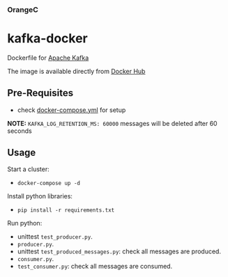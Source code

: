 ### OrangeC


kafka-docker
============

Dockerfile for [Apache Kafka](http://kafka.apache.org/)

The image is available directly from [Docker Hub](https://hub.docker.com/r/wurstmeister/kafka/)

## Pre-Requisites

- check  [docker-compose.yml](https://raw.githubusercontent.com/wurstmeister/kafka-docker/master/docker-compose.yml) for setup


**NOTE:** ```KAFKA_LOG_RETENTION_MS: 60000``` messages will be deleted after 60 seconds

## Usage
Start a cluster:
- ```docker-compose up -d ```

Install python libraries:
-  ```pip install -r requirements.txt ```

Run python:
- unittest ```test_producer.py```.
- ```producer.py```.
- unittest ```test_produced_messages.py```: check all messages are produced.
- ```consumer.py```.
- ```test_consumer.py```: check all messages are consumed.
